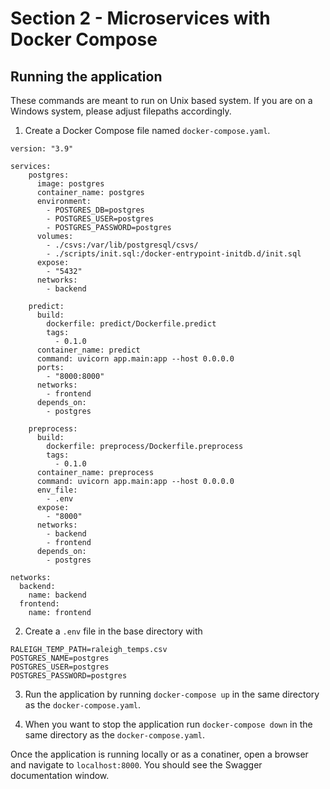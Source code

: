 # Section 2 - Microservices with Docker Compose

## Running the application
These commands are meant to run on Unix based system. If you are on a Windows system, please adjust filepaths accordingly.

1. Create a Docker Compose file named `docker-compose.yaml`.

```
version: "3.9"

services:
    postgres:
      image: postgres
      container_name: postgres
      environment:
        - POSTGRES_DB=postgres
        - POSTGRES_USER=postgres
        - POSTGRES_PASSWORD=postgres
      volumes:
        - ./csvs:/var/lib/postgresql/csvs/
        - ./scripts/init.sql:/docker-entrypoint-initdb.d/init.sql
      expose:
        - "5432"
      networks:
        - backend

    predict:
      build:
        dockerfile: predict/Dockerfile.predict
        tags:
          - 0.1.0
      container_name: predict
      command: uvicorn app.main:app --host 0.0.0.0
      ports:
        - "8000:8000"
      networks:
        - frontend
      depends_on:
        - postgres

    preprocess:
      build:
        dockerfile: preprocess/Dockerfile.preprocess
        tags:
          - 0.1.0
      container_name: preprocess
      command: uvicorn app.main:app --host 0.0.0.0
      env_file:
        - .env
      expose:
        - "8000"
      networks:
        - backend
        - frontend
      depends_on:
        - postgres

networks:
  backend:
    name: backend
  frontend:
    name: frontend

```

2. Create a `.env` file in the base directory with

```
RALEIGH_TEMP_PATH=raleigh_temps.csv
POSTGRES_NAME=postgres
POSTGRES_USER=postgres
POSTGRES_PASSWORD=postgres
```

3. Run the application by running `docker-compose up` in the same directory as the `docker-compose.yaml`.

4. When you want to stop the application run `docker-compose down` in the same directory as the `docker-compose.yaml`.

Once the application is running locally or as a conatiner, open a browser and navigate to `localhost:8000`. You should see the Swagger documentation window.
